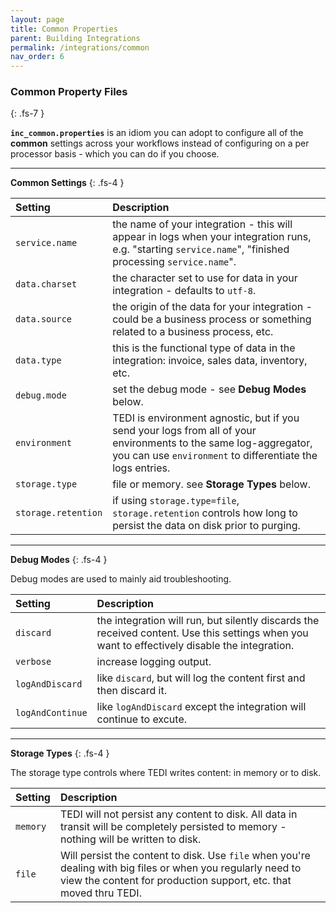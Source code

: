 ```yaml
---
layout: page
title: Common Properties
parent: Building Integrations
permalink: /integrations/common
nav_order: 6
---
```


### Common Property Files
{: .fs-7 }

**`inc_common.properties`** is an idiom you can adopt to configure all of the **common** settings across your workflows instead of configuring on a per processor basis - which you can do if you choose.

---

**Common Settings**
{: .fs-4 }


| **Setting**                    | **Description**          |
|:------------------------------|:--------------------------|
| `service.name`                | the name of your integration - this will appear in logs when your integration runs, e.g. "starting `service.name`", "finished processing `service.name`". |
| `data.charset`                | the character set to use for data in your integration - defaults to `utf-8`. |
| `data.source`                 | the origin of the data for your integration - could be a business process or something related to a business process, etc. |
| `data.type`                   | this is the functional type of data in the integration: invoice, sales data, inventory, etc. |
| `debug.mode`                  | set the debug mode - see **Debug Modes** below. |
| `environment`                 | TEDI is environment agnostic, but if you send your logs from all of your environments to the same log-aggregator, you can use `environment` to differentiate the logs entries. |
| `storage.type`                | file or memory. see **Storage Types** below. |
| `storage.retention`           | if using `storage.type=file`, `storage.retention` controls how long to persist the data on disk prior to purging. |

---

**Debug Modes**
{: .fs-4 }

Debug modes are used to mainly aid troubleshooting.

| **Setting**                    | **Description**          |
|:------------------------------|:--------------------------|
| `discard`                     | the integration will run, but silently discards the received content. Use this settings when you want to effectively disable the integration. |
| `verbose`                     | increase logging output. |
| `logAndDiscard`               | like `discard`, but will log the content first and then discard it. |
| `logAndContinue`              | like `logAndDiscard` except the integration will continue to excute. |

---

**Storage Types**
{: .fs-4 }

The storage type controls where TEDI writes content: in memory or to disk.

| **Setting**                    | **Description**          |
|:------------------------------|:--------------------------|
| `memory`                      | TEDI will not persist any content to disk. All data in transit will be completely persisted to memory - nothing will be written to disk. |
| `file`                        | Will persist the content to disk. Use `file` when you're dealing with big files or when you regularly need to view the content for production support, etc. that moved thru TEDI. |